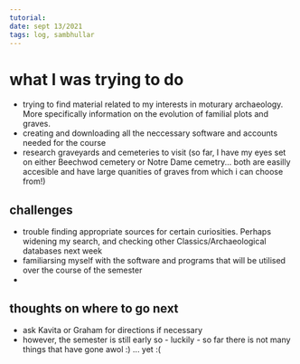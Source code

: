 ```yaml
---
tutorial:
date: sept 13/2021
tags: log, sambhullar
---
```


# what I was trying to do

- trying to find material related to my interests in moturary archaeology. More specifically information on the evolution of familial plots and graves.
- creating and downloading all the neccessary software and accounts needed for the course
- research graveyards and cemeteries to visit (so far, I have my eyes set on either Beechwod cemetery or Notre Dame cemetry... both are easilly accesible and have large quanities of graves from which i can choose from!)

## challenges 
- trouble finding appropriate sources for certain curiosities. Perhaps widening my search, and checking other Classics/Archaeological databases next week
- familiarsing myself with the software and programs that will be utilised over the course of the semester
- 
## thoughts on where to go next
- ask Kavita or Graham for directions if necessary
- however, the semester is still early so - luckily - so far there is not  many things that have gone awol :) ... yet :(

